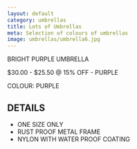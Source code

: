 ```yaml
---
layout: default
category: umbrellas
title: Lots of Umbrellas
meta: Selection of colours of umbrellas
image: umbrellas/umbrella6.jpg
---
```


BRIGHT PURPLE UMBRELLA

$30.00 - $25.50 @ 15% OFF - PURPLE

COLOUR: PURPLE

## DETAILS 

- ONE SIZE ONLY
- RUST PROOF METAL FRAME
- NYLON WITH WATER PROOF COATING
